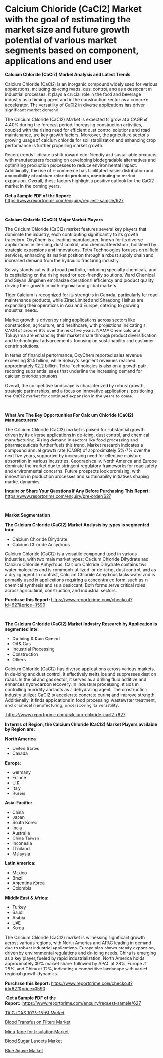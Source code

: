 <p><h1>Calcium Chloride (CaCl2) Market with the goal of estimating the market size and future growth potential of various market segments based on component, applications and end user</h1></p><p><strong>Calcium Chloride (CaCl2) Market Analysis and Latest Trends</strong></p>
<p><p>Calcium Chloride (CaCl2) is an inorganic compound widely used for various applications, including de-icing roads, dust control, and as a desiccant in industrial processes. It plays a crucial role in the food and beverage industry as a firming agent and in the construction sector as a concrete accelerator. The versatility of CaCl2 in diverse applications has driven significant market demand.</p><p>The Calcium Chloride (CaCl2) Market is expected to grow at a CAGR of 4.40% during the forecast period. Increasing construction activities, coupled with the rising need for efficient dust control solutions and road maintenance, are key growth factors. Moreover, the agriculture sector's growing usage of calcium chloride for soil stabilization and enhancing crop performance is further propelling market growth.</p><p>Recent trends indicate a shift toward eco-friendly and sustainable products, with manufacturers focusing on developing biodegradable alternatives and optimizing production processes to reduce environmental impact. Additionally, the rise of e-commerce has facilitated easier distribution and accessibility of calcium chloride products, contributing to market expansion. Overall, these factors highlight a positive outlook for the CaCl2 market in the coming years.</p></p>
<p><strong>Get a Sample PDF of the Report:&nbsp;</strong> <a href="https://www.reportprime.com/enquiry/request-sample/627?utm_campaign=1873&utm_medium=2&utm_source=Github&utm_content=ia&utm_term=24122024&utm_id=calcium-chloride-cacl2">https://www.reportprime.com/enquiry/request-sample/627</a></p>
<p>&nbsp;</p>
<p><strong>Calcium Chloride (CaCl2) Major Market Players</strong></p>
<p><p>The Calcium Chloride (CaCl2) market features several key players that dominate the industry, each contributing significantly to its growth trajectory. OxyChem is a leading manufacturer, known for its diverse applications in de-icing, dust control, and chemical feedstock, bolstered by strategic expansions and innovations. Tetra Technologies focuses on oilfield services, enhancing its market position through a robust supply chain and increased demand from the hydraulic fracturing industry.</p><p>Solvay stands out with a broad portfolio, including specialty chemicals, and is capitalizing on the rising need for eco-friendly solutions. Ward Chemical and Suyan Jingshen emphasize operational efficiency and product quality, driving their growth in both regional and global markets.</p><p>Tiger Calcium is recognized for its strengths in Canada, particularly for road maintenance products, while Zirax Limited and Shandong Haihua are expanding their operations in Asia and Europe, catering to growing industrial needs.</p><p>Market growth is driven by rising applications across sectors like construction, agriculture, and healthcare, with projections indicating a CAGR of around 6% over the next five years. NAMA Chemicals and Tokuyama are enhancing their market share through product diversification and technological advancements, focusing on sustainability and customer-centric solutions.</p><p>In terms of financial performance, OxyChem reported sales revenue exceeding $1.5 billion, while Solvay's segment revenues reached approximately $2.2 billion. Tetra Technologies is also on a growth path, recording substantial sales that underline the increasing demand for calcium chloride solutions.</p><p>Overall, the competitive landscape is characterized by robust growth, strategic partnerships, and a focus on innovative applications, positioning the CaCl2 market for continued expansion in the years to come.</p></p>
<p>&nbsp;</p>
<p><strong>What Are The Key Opportunities For Calcium Chloride (CaCl2) Manufacturers?</strong></p>
<p><p>The Calcium Chloride (CaCl2) market is poised for substantial growth, driven by its diverse applications in de-icing, dust control, and chemical manufacturing. Rising demand in sectors like food processing and pharmaceuticals further fuels this trend. Market research indicates a compound annual growth rate (CAGR) of approximately 5%-7% over the next five years, supported by increasing need for effective moisture absorption in various industries. Geographically, North America and Europe dominate the market due to stringent regulatory frameworks for road safety and environmental concerns. Future prospects look promising, with innovation in production processes and sustainability initiatives shaping market dynamics.</p></p>
<p><strong>Inquire or Share Your Questions If Any Before Purchasing This Report:</strong> <a href="https://www.reportprime.com/enquiry/pre-order/627?utm_campaign=1873&utm_medium=2&utm_source=Github&utm_content=ia&utm_term=24122024&utm_id=calcium-chloride-cacl2">https://www.reportprime.com/enquiry/pre-order/627</a></p>
<p>&nbsp;</p>
<p><strong>Market Segmentation</strong></p>
<p><strong>The Calcium Chloride (CaCl2) Market Analysis by types is segmented into:</strong></p>
<p><ul><li>Calcium Chloride Dihydrate</li><li>Calcium Chloride Anhydrous</li></ul></p>
<p><p>Calcium Chloride (CaCl2) is a versatile compound used in various industries, with two main market types: Calcium Chloride Dihydrate and Calcium Chloride Anhydrous. Calcium Chloride Dihydrate contains two water molecules and is commonly utilized for de-icing, dust control, and as a drying agent. In contrast, Calcium Chloride Anhydrous lacks water and is primarily used in applications requiring a concentrated form, such as in chemical synthesis and as a desiccant. Both forms serve critical roles across agricultural, construction, and industrial sectors.</p></p>
<p><strong>Purchase this Report:&nbsp;</strong><a href="https://www.reportprime.com/checkout?id=627&price=3590&utm_campaign=1873&utm_medium=2&utm_source=Github&utm_content=ia&utm_term=24122024&utm_id=calcium-chloride-cacl2">https://www.reportprime.com/checkout?id=627&price=3590</a></p>
<p>&nbsp;</p>
<p><strong>The Calcium Chloride (CaCl2) Market Industry Research by Application is segmented into:</strong></p>
<p><ul><li>De-icing & Dust Control</li><li>Oil & Gas</li><li>Industrial Processing</li><li>Construction</li><li>Others</li></ul></p>
<p><p>Calcium Chloride (CaCl2) has diverse applications across various markets. In de-icing and dust control, it effectively melts ice and suppresses dust on roads. In the oil and gas sector, it serves as a drilling fluid additive and enhances hydrocarbon recovery. In industrial processing, it aids in controlling humidity and acts as a dehydrating agent. The construction industry utilizes CaCl2 to accelerate concrete curing and improve strength. Additionally, it finds applications in food processing, wastewater treatment, and chemical manufacturing, underscoring its versatility.</p></p>
<p><a href="https://www.reportprime.com/calcium-chloride-cacl2-r627?utm_campaign=1873&utm_medium=2&utm_source=Github&utm_content=ia&utm_term=24122024&utm_id=calcium-chloride-cacl2">&nbsp;https://www.reportprime.com/calcium-chloride-cacl2-r627</a></p>
<p><strong>In terms of Region, the Calcium Chloride (CaCl2) Market Players available by Region are:</strong></p>
<p>
    <p> <strong> North America: </strong>
        <ul>
            <li>United States</li>
            <li>Canada</li>
        </ul>
        </p> 
    <p> <strong> Europe: </strong>
        <ul>
            <li>Germany</li>
            <li>France</li>
            <li>U.K.</li>
            <li>Italy</li>
            <li>Russia</li>
        </ul>
        </p> 
    <p> <strong> Asia-Pacific: </strong>
        <ul>
            <li>China</li>
            <li>Japan</li>
            <li>South Korea</li>
            <li>India</li>
            <li>Australia</li>
            <li>China Taiwan</li>
            <li>Indonesia</li>
            <li>Thailand</li>
            <li>Malaysia</li>
        </ul>
        </p> 
    <p> <strong> Latin America: </strong>
        <ul>
            <li>Mexico</li>
            <li>Brazil</li>
            <li>Argentina Korea</li>
            <li>Colombia</li>
        </ul>
        </p> 
    <p> <strong> Middle East & Africa: </strong>
        <ul>
            <li>Turkey</li>
            <li>Saudi</li>
            <li>Arabia</li>
            <li>UAE</li>
            <li>Korea</li>
        </ul>
    </p>
    </p>
<p><p>The Calcium Chloride (CaCl2) market is witnessing significant growth across various regions, with North America and APAC leading in demand due to robust industrial applications. Europe also shows steady expansion, driven by environmental regulations and de-icing needs. China is emerging as a key player, fueled by rapid industrialization. North America holds approximately 30% market share, followed by APAC at 28%, Europe at 25%, and China at 12%, indicating a competitive landscape with varied regional growth dynamics.</p></p>
<p><strong>Purchase this Report: </strong><a href="https://www.reportprime.com/checkout?id=627&price=3590&utm_campaign=1873&utm_medium=2&utm_source=Github&utm_content=ia&utm_term=24122024&utm_id=calcium-chloride-cacl2">https://www.reportprime.com/checkout?id=627&price=3590</a></p>
<p>&nbsp;<strong>Get a Sample PDF of the Report:&nbsp;&nbsp;</strong><a href="https://www.reportprime.com/enquiry/request-sample/627?utm_campaign=1873&utm_medium=2&utm_source=Github&utm_content=ia&utm_term=24122024&utm_id=calcium-chloride-cacl2">https://www.reportprime.com/enquiry/request-sample/627</a></p>
<p><strong></strong></p>
<p><p><a href="https://github.com/triattwood9919/Market-Research-Report-List-1/blob/main/taic-cas-1025-15-6-market.md?utm_campaign=1873&utm_medium=2&utm_source=Github&utm_content=ia&utm_term=24122024&utm_id=calcium-chloride-cacl2">TAIC (CAS 1025-15-6) Market</a></p><p><a href="https://www.linkedin.com/pulse/competitive-landscape-analysis-innovations-theblood-transfusion-67suc?utm_campaign=1873&utm_medium=2&utm_source=Github&utm_content=ia&utm_term=24122024&utm_id=calcium-chloride-cacl2">Blood Transfusion Filters Market</a></p><p><a href="https://github.com/stillsfloria19981/Market-Research-Report-List-1/blob/main/mica-tape-for-insulation-market.md?utm_campaign=1873&utm_medium=2&utm_source=Github&utm_content=ia&utm_term=24122024&utm_id=calcium-chloride-cacl2">Mica Tape for Insulation Market</a></p><p><a href="https://www.linkedin.com/pulse/global-blood-sugar-lancets-market-exploring-share-trends-future-x6v6c?utm_campaign=1873&utm_medium=2&utm_source=Github&utm_content=ia&utm_term=24122024&utm_id=calcium-chloride-cacl2">Blood Sugar Lancets Market</a></p><p><a href="https://www.linkedin.com/pulse/expanding-blue-agave-market-size-projected-cagr-104-from-tpgoe?utm_campaign=1873&utm_medium=2&utm_source=Github&utm_content=ia&utm_term=24122024&utm_id=calcium-chloride-cacl2">Blue Agave Market</a></p></p>
